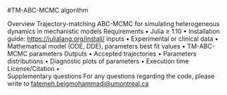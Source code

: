 
#TM-ABC-MCMC algorithm

Overview
Trajectory-matching ABC-MCMC for simulating heterogeneous dynamics in mechanistic models
Requirements
•	Julia ≥ 1.10
•	Installation guide: https://julialang.org/install/
Inputs
•	Experimental or clinical data
•	Mathematical model (ODE, DDE), parameters best fit values
•	TM-ABC-MCMC parameters
Outputs
•	Accepted trajectories
•	Parameters distributions
•	Diagnostic plots of parameters
•	Execution time
License/Citation
•	
Supplementary questions
For any questions regarding the code, please write to fatemeh.beigmohammadi@umontreal.ca

